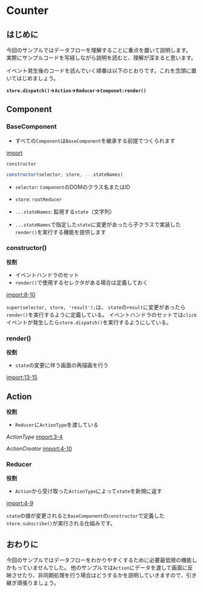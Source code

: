 # Counter

## はじめに
今回のサンプルではデータフローを理解することに重点を置いて説明します。
実際にサンプルコードを写経しながら説明を読むと、理解が深まると思います。

イベント発生後のコードを読んでいく順番は以下のとおりです。これを念頭に置いてはじめましょう。

**`store.dispatch()`->`Action`->`Reducer`->`Componet:render()`**

## Component

### BaseComponent
- すべての`Component`は`BaseComponent`を継承する前提でつくられます

[import](../../examples/utils/BaseComponent.js)

`constructor`
```js
constructor(selector, store, ...stateNames)
```
- `selector`: `Component`のDOMのクラス名またはID
- `store`: `rootReducer`
- `...stateNames`: 監視する`state`（文字列）

- `...stateNames`で指定した`state`に変更があったら子クラスで実装した`render()`を実行する機能を提供します

### constructor()
**役割**
- イベントハンドラのセット
- `render()`で使用するセレクタがある場合は定義しておく

[import:8-10](../../examples/counter/js/components/Counter.js)

`super(selector, store, 'result');`は、 `state`の`result`に変更があったら`render()`を実行するように定義している。
イベントハンドラのセットでは`click`イベントが発生したら`store.dispatch()`を実行するようにしている。

### render()
**役割**
- `state`の変更に伴う画面の再描画を行う

[import:13-15](../../examples/counter/js/components/Counter.js)

## Action
**役割**
- `Reducer`に`ActionType`を渡している

*ActionType*
[import:3-4](../../examples/counter/js/actions/ActionCreator.js)

*ActionCreator*
[import:4-10](../../examples/counter/js/actions/ActionCreator.js)

### Reducer
**役割**
- `Action`から受け取った`ActionType`によって`state`を新規に返す

[import:4-9](../../examples/counter/js/reducers/CounterReducer.js)

`state`の値が変更されると`BaseComponent`の`constructor`で定義した`store.subscribe()`が実行される仕組みです。

## おわりに
今回のサンプルではデータフローをわかりやすくするために必要最低限の機能しかもっていませんでした。
他のサンプルでは`Action`にデータを渡して画面に反映させたり、非同期処理を行う場合はどうするかを説明していきますので、引き継ぎ頑張りましょう。
